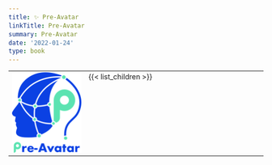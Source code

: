 ```yaml
---
title: ✨ Pre-Avatar
linkTitle: Pre-Avatar
summary: Pre-Avatar
date: '2022-01-24'
type: book
---
```


<table border="0" cellpadding="10">


<tr>

<td style="width:30%;vertical-align:center;">
<a href="https://pre-avatar.largeaudiomodel.com">
<img src="logo_crop.png" alt="pre-avatar" style="width:100%;" >
</a>
</td>

<td style=width:70%;vertical-align:top;">
{{< list_children >}}</td>

</tr>

</table>


<!-- {{< figure src="logo-preavatar.png" >}} -->
<!-- 
{{< list_children >}} -->

<!-- {{< figure src="logo_crop.png" >}} -->